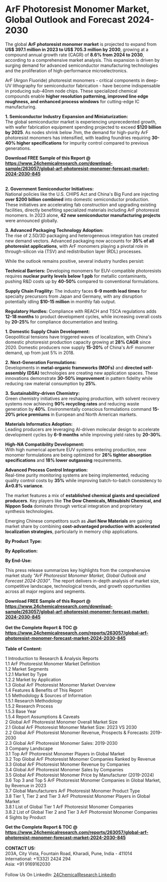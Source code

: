 <h1>ArF Photoresist Monomer Market, Global Outlook and Forecast 2024-2030</h1><p>The global <strong>ArF photoresist monomer market</strong> is projected to expand from <strong>US$ 397.1 million in 2023 to US$ 705.3 million by 2030</strong>, growing at a compound annual growth rate (CAGR) of <strong>8.6% from 2024 to 2030</strong>, according to a comprehensive market analysis. This expansion is driven by surging demand for advanced semiconductor manufacturing technologies and the proliferation of high-performance microelectronics.</p><p>ArF (Argon Fluoride) photoresist monomers - critical components in deep-UV lithography for semiconductor fabrication - have become indispensable in producing sub-40nm node chips. These specialized chemical compounds enable <strong>higher resolution patterning, improved line edge roughness, and enhanced process windows</strong> for cutting-edge IC manufacturing.</p><p><strong>1. Semiconductor Industry Expansion and Miniaturization:</strong><br>
The global semiconductor market is experiencing unprecedented growth, with wafer fabrication equipment spending projected to exceed <strong>$120 billion by 2025</strong>. As nodes shrink below 7nm, the demand for high-purity ArF photoresist monomers has intensified, with leading foundries requiring <strong>30-40% higher specifications</strong> for impurity control compared to previous generations.</p><div><b>Download FREE Sample of this Report @ 
            <a href="https://www.24chemicalresearch.com/download-sample/263057/global-arf-photoresist-monomer-forecast-market-2024-2030-845">
            https://www.24chemicalresearch.com/download-sample/263057/global-arf-photoresist-monomer-forecast-market-2024-2030-845</a></b></div><br><p><strong>2. Government Semiconductor Initiatives:</strong><br>
National policies like the U.S. CHIPS Act and China's Big Fund are injecting <strong>over $200 billion combined</strong> into domestic semiconductor production. These initiatives are accelerating fab construction and upgrading existing facilities, directly benefiting specialized materials including ArF photoresist monomers. In 2023 alone, <strong>42 new semiconductor manufacturing projects</strong> were announced globally.</p><p><strong>3. Advanced Packaging Technology Adoption:</strong><br>
The rise of 2.5D/3D packaging and heterogeneous integration has created new demand vectors. Advanced packaging now accounts for <strong>35% of all photoresist applications</strong>, with ArF monomers playing a pivotal role in through-silicon via (TSV) and redistribution layer (RDL) processes.</p><p>While the outlook remains positive, several industry hurdles persist:</p><p><strong>Technical Barriers:</strong> Developing monomers for EUV-compatible photoresists requires <strong>nuclear purity levels below 1 ppb</strong> for metallic contaminants, pushing R&amp;D costs up by <strong>40-50%</strong> compared to conventional formulations.</p><p><strong>Supply Chain Fragility:</strong> The industry faces <strong>6-9 month lead times</strong> for specialty precursors from Japan and Germany, with any disruption potentially idling <strong>$10-15 million</strong> in monthly fab output.</p><p><strong>Regulatory Hurdles:</strong> Compliance with REACH and TSCA regulations adds <strong>12-18 months</strong> to product development cycles, while increasing overall costs by <strong>20-25%</strong> for compliance documentation and testing.</p><p><strong>1. Domestic Supply Chain Development:</strong><br>
Geopolitical tensions have triggered waves of localization, with China's domestic photoresist production capacity growing at <strong>28% CAGR</strong> since 2020. Domestic producers now supply <strong>15-20%</strong> of China's ArF monomer demand, up from just 5% in 2018.</p><p><strong>2. Next-Generation Formulations:</strong><br>
Developments in <strong>metal-organic frameworks (MOFs)</strong> and <strong>directed self-assembly (DSA)</strong> technologies are creating new application spaces. These innovations demonstrate <strong>30-50% improvement</strong> in pattern fidelity while reducing raw material consumption by <strong>25%</strong>.</p><p><strong>3. Sustainability-driven Chemistry:</strong><br>
Green chemistry initiatives are reshaping production, with solvent recovery systems now achieving <strong>90% recycling rates</strong> and reducing waste generation by <strong>40%</strong>. Environmentally conscious formulations command <strong>15-20% price premiums</strong> in European and North American markets.</p><p><strong>Materials Informatics Adoption:</strong><br>
    Leading producers are leveraging AI-driven molecular design to accelerate development cycles by <strong>6-9 months</strong> while improving yield rates by <strong>20-30%</strong>.</p><p><strong>High-NA Compatibility Development:</strong><br>
    With high numerical aperture EUV systems entering production, new monomer formulations are being optimized for <strong>26% tighter absorption specifications</strong> and <strong>18% lower outgassing</strong> requirements.</p><p><strong>Advanced Process Control Integration:</strong><br>
    Real-time purity monitoring systems are being implemented, reducing quality control costs by <strong>35%</strong> while improving batch-to-batch consistency to <strong>Â±0.8% variance</strong>.</p><p>The market features a mix of <strong>established chemical giants and specialized producers</strong>. Key players like <strong>The Dow Chemicals, Mitsubishi Chemical, and Nippon Soda</strong> dominate through vertical integration and proprietary synthesis technologies.</p><p>Emerging Chinese competitors such as <strong>Jiuri New Materials</strong> are gaining market share by combining <strong>cost-advantaged production with accelerated localization strategies</strong>, particularly in memory chip applications.</p><p><strong>By Product Type:</strong></p><p><strong>By Application:</strong></p><p><strong>By End-Use:</strong></p><p>This press release summarizes key highlights from the comprehensive market study <em>"ArF Photoresist Monomer Market, Global Outlook and Forecast 2024-2030"</em>. The report delivers in-depth analysis of market size, competitive landscape, technological trends, and growth opportunities across all major regions and segments.</p><div><b>Download FREE Sample of this Report @ 
            <a href="https://www.24chemicalresearch.com/download-sample/263057/global-arf-photoresist-monomer-forecast-market-2024-2030-845">
            https://www.24chemicalresearch.com/download-sample/263057/global-arf-photoresist-monomer-forecast-market-2024-2030-845</a></b></div><br><div><b>Get the Complete Report & TOC @ 
            <a href="https://www.24chemicalresearch.com/reports/263057/global-arf-photoresist-monomer-forecast-market-2024-2030-845">
            https://www.24chemicalresearch.com/reports/263057/global-arf-photoresist-monomer-forecast-market-2024-2030-845</a></b></div><br>
            <b>Table of Content:</b><p>1 Introduction to Research & Analysis Reports<br />
    1.1 ArF Photoresist Monomer Market Definition<br />
    1.2 Market Segments<br />
        1.2.1 Market by Type<br />
        1.2.2 Market by Application<br />
    1.3 Global ArF Photoresist Monomer Market Overview<br />
    1.4 Features & Benefits of This Report<br />
    1.5 Methodology & Sources of Information<br />
        1.5.1 Research Methodology<br />
        1.5.2 Research Process<br />
        1.5.3 Base Year<br />
        1.5.4 Report Assumptions & Caveats<br />
2 Global ArF Photoresist Monomer Overall Market Size<br />
    2.1 Global ArF Photoresist Monomer Market Size: 2023 VS 2030<br />
    2.2 Global ArF Photoresist Monomer Revenue, Prospects & Forecasts: 2019-2030<br />
    2.3 Global ArF Photoresist Monomer Sales: 2019-2030<br />
3 Company Landscape<br />
    3.1 Top ArF Photoresist Monomer Players in Global Market<br />
    3.2 Top Global ArF Photoresist Monomer Companies Ranked by Revenue<br />
    3.3 Global ArF Photoresist Monomer Revenue by Companies<br />
    3.4 Global ArF Photoresist Monomer Sales by Companies<br />
    3.5 Global ArF Photoresist Monomer Price by Manufacturer (2019-2024)<br />
    3.6 Top 3 and Top 5 ArF Photoresist Monomer Companies in Global Market, by Revenue in 2023<br />
    3.7 Global Manufacturers ArF Photoresist Monomer Product Type<br />
    3.8 Tier 1, Tier 2 and Tier 3 ArF Photoresist Monomer Players in Global Market<br />
        3.8.1 List of Global Tier 1 ArF Photoresist Monomer Companies<br />
        3.8.2 List of Global Tier 2 and Tier 3 ArF Photoresist Monomer Companies<br />
4 Sights by Product</p><div><b>Get the Complete Report & TOC @ 
            <a href="https://www.24chemicalresearch.com/reports/263057/global-arf-photoresist-monomer-forecast-market-2024-2030-845">
            https://www.24chemicalresearch.com/reports/263057/global-arf-photoresist-monomer-forecast-market-2024-2030-845</a></b></div><br><b>CONTACT US:</b><br>
            203A, City Vista, Fountain Road, Kharadi, Pune, India - 411014<br>
            International: +1(332) 2424 294<br>
            Asia: +91 9169162030 <br><br>
            Follow Us On LinkedIn: <a href="https://www.linkedin.com/company/24chemicalresearch/">24ChemicalResearch LinkedIn</a>